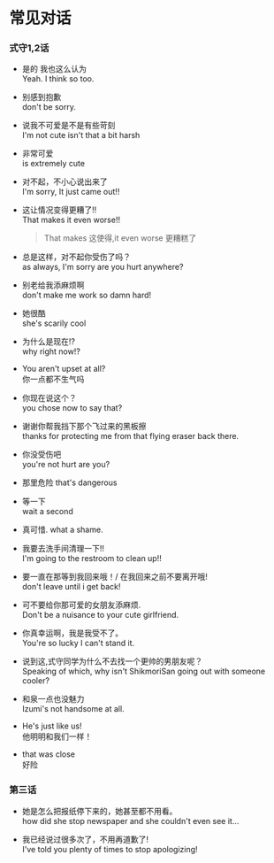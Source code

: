 # 常见对话


### 式守1,2话
+ 是的 我也这么认为 <br>
Yeah. I think so too.

+ 别感到抱歉<br>
don't be sorry.

+ 说我不可爱是不是有些苛刻<br>
I'm not cute isn't that a bit harsh

+ 非常可爱<br>
is extremely cute

+ 对不起，不小心说出来了<br>
I'm sorry, It just came out!!

+ 这让情况变得更糟了!!<br>
That makes it even worse!!
    >That makes 这使得,it even worse 更糟糕了

+ 总是这样，对不起你受伤了吗？<br>
as always, I'm sorry are you hurt anywhere?

+ 别老给我添麻烦啊<br>
don't make me work so damn hard!

+ 她很酷<br>
she's scarily cool

+ 为什么是现在!? <br>
why right now!?

+ You aren't upset at all? <br>
你一点都不生气吗

+ 你现在说这个？<br>
you chose now to say that?

+ 谢谢你帮我挡下那个飞过来的黑板擦 <br>
thanks for protecting me from that flying eraser back there.

+ 你没受伤吧 <br>
you're not hurt are you?

+ 那里危险
that's dangerous

+ 等一下 <br>
wait a second

+ 真可惜.
what a shame.

+ 我要去洗手间清理一下!! <br>
I'm going to the restroom to clean up!!

+ 要一直在那等到我回来哦！/ 在我回来之前不要离开哦! <br>
don't leave until i get back!

+ 可不要给你那可爱的女朋友添麻烦. <br>
Don't be a nuisance to your cute girlfriend.

+ 你真幸运啊，我是我受不了。 <br>
You're so lucky I can't stand it.

+ 说到这,式守同学为什么不去找一个更帅的男朋友呢？ <br>
Speaking of which, why isn't ShikmoriSan going out with someone cooler?

+ 和泉一点也没魅力 <br>
Izumi's not handsome at all.

+ He's just like us! <br>
他明明和我们一样！

+ that was close <br>
好险

### 第三话

+ 她是怎么把报纸停下来的，她甚至都不用看。 <br>
how did she stop newspaper and she couldn't even see it...

+ 我已经说过很多次了，不用再道歉了! <br>
I've told you plenty of times to stop apologizing!